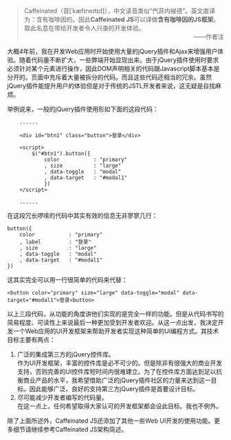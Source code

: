 > Caffeinated（音[ˈkæfɪneɪtɪd]），中文读音类似“忾菲内梯德”。英文直译为：含有咖啡因的。因此**Caffeinated JS**可以译做**含有咖啡因的JS框架**。取此名意在带给开发者令人兴奋的开发体验。
> <span style="text-align:right;display:block">——作者注</span>

大概4年前，我在开发Web应用时开始使用大量的jQuery插件和Ajax来增强用户体验。随着代码量不断扩大，一些弊端开始显现出来。由于jQuery插件使用时要求必须针对某个元素进行操作，因此DOM声明相关的代码跟Javascript脚本基本是分开的。页面中充斥着大量被拆分的代码。而且这些代码还相当的冗余。虽然jQuery插件能提升用户的体验但是对于传统的JSTL<!--或者Flex-->开发者来说，这无疑是自找麻烦。

举例说来，一般的jQuery插件使用形如下面的这段代码：

```
	......
	
	<div id="btn1" class="button">登录</div>

	<script>
		$("#btn1").button({
			color			: "primary"
			, size			: "large"
			, data-toggle	: "modal"
			, data-target	: "#modal1"
			})
	</script>

	......

```

在这段冗长啰嗦的代码中其实有效的信息无非寥寥几行：

```
button({
	color			: "primary"
	, label			: "登录"
	, size			: "large"
	, data-toggle	: "modal"
	, data-target	: "#modal1"
})
```

这其实完全可以用一行很简单的代码来代替：

```
<button color="primary" size="large" data-toggle="modal" data-target="#modal1">登录<button>
```

以上三段代码，从功能的角度讲他们实现的是完全一样的功能。但是从代码书写的简易程度、可读性上来说最后一种更加受到开发者欢迎。从这一点出发，我决定开发一个Web应用的UI开发框架来帮助开发者实现这种简单的UI编程方式。其技术目标主要有两点：

1. 广泛的集成第三方的jQuery控件库。<br/> 作为UI开发框架，丰富的控件库是必不可少的。但是除非有很强大的商业开发支持，否则完善的UI控件库短时间内很难建立。为了在控件库方面达到足以抗衡商业产品的水平，我希望借助广泛的jQuery插件社区的力量来达到这一目标。因此能够广泛、良好的支持第三方jQuery插件是首要设计目标。
2. 尽可能减少开发者编写的代码量。<br/>在这一点上，任何希望取得大家认可的开发框架都会设此目标。我也不例外。

除了上面所述外，Caffeinated JS还添加了其他一些Web UI开发的使用功能。更多细节请继续参考Caffeinated JS架构简述。

<!--## 为什么一定要基于jQuery插件来建立UI控件库？-->

